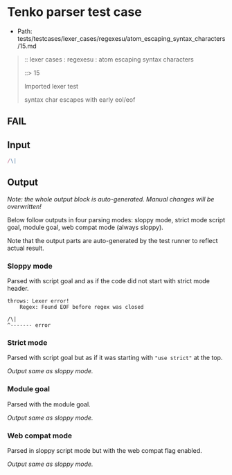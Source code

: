 # Tenko parser test case

- Path: tests/testcases/lexer_cases/regexesu/atom_escaping_syntax_characters/15.md

> :: lexer cases : regexesu : atom escaping syntax characters
>
> ::> 15
>
> Imported lexer test
>
> syntax char escapes with early eol/eof

## FAIL

## Input

`````js
/\|
`````

## Output

_Note: the whole output block is auto-generated. Manual changes will be overwritten!_

Below follow outputs in four parsing modes: sloppy mode, strict mode script goal, module goal, web compat mode (always sloppy).

Note that the output parts are auto-generated by the test runner to reflect actual result.

### Sloppy mode

Parsed with script goal and as if the code did not start with strict mode header.

`````
throws: Lexer error!
    Regex: Found EOF before regex was closed

/\|
^------- error
`````

### Strict mode

Parsed with script goal but as if it was starting with `"use strict"` at the top.

_Output same as sloppy mode._

### Module goal

Parsed with the module goal.

_Output same as sloppy mode._

### Web compat mode

Parsed in sloppy script mode but with the web compat flag enabled.

_Output same as sloppy mode._
